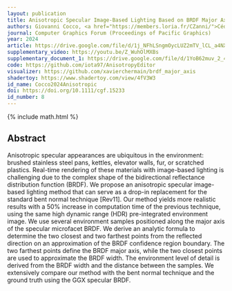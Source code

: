 ```yaml
---
layout: publication
title: Anisotropic Specular Image-Based Lighting Based on BRDF Major Axis Sampling
authors: Giovanni Cocco, <a href="https://members.loria.fr/CZanni/">Cédric Zanni</a>, and <b>Xavier Chermain</b>
journal: Computer Graphics Forum (Proceedings of Pacific Graphics)
year: 2024
article: https://drive.google.com/file/d/1j_NFhLSngmOycLUZ2mTV_lCL_a4NXBTb/view?usp=sharing
supplementary_video: https://youtu.be/Z_WuhOlMXBs
supplementary_document_1: https://drive.google.com/file/d/1YoB62muv_2_43qRE79NEw0AQMOWxNWTv/view?usp=sharing
code: https://github.com/iota97/AnisotropyEditor
visualizer: https://github.com/xavierchermain/brdf_major_axis
shadertoy: https://www.shadertoy.com/view/4fV3W3
id_name: Cocco2024Anisotropic
doi: https://doi.org/10.1111/cgf.15233
id_number: 8
---
```

{% include math.html %}

## Abstract

Anisotropic specular appearances are ubiquitous in the environment: brushed
stainless steel pans, kettles, elevator walls, fur, or scratched plastics.
Real-time rendering of these materials with image-based lighting is challenging
due to the complex shape of the bidirectional reflectance distribution function
(BRDF). We propose an anisotropic specular image-based lighting method that can
serve as a drop-in replacement for the standard bent normal technique [Rev11].
Our method yields more realistic results with a 50% increase in computation
time of the previous technique, using the same high dynamic range (HDR)
pre-integrated environment image. We use several environment samples positioned
along the major axis of the specular microfacet BRDF. We derive an analytic
formula to determine the two closest and two farthest points from the reflected
direction on an approximation of the BRDF confidence region boundary. The two
farthest points define the BRDF major axis, while the two closest points are
used to approximate the BRDF width. The environment level of detail is derived
from the BRDF width and the distance between the samples. We extensively
compare our method with the bent normal technique and the ground truth using
the GGX specular BRDF.
